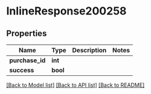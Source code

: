 # InlineResponse200258

## Properties
Name | Type | Description | Notes
------------ | ------------- | ------------- | -------------
**purchase_id** | **int** |  | 
**success** | **bool** |  | 

[[Back to Model list]](../README.md#documentation-for-models) [[Back to API list]](../README.md#documentation-for-api-endpoints) [[Back to README]](../README.md)

